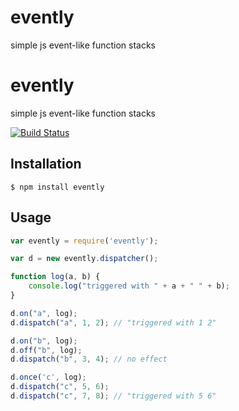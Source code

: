 evently
=======

simple js event-like function stacks


# evently

  simple js event-like function stacks

 [![Build Status](https://secure.travis-ci.org/visionmedia/commander.js.png)](http://travis-ci.org/visionmedia/commander.js)

## Installation

    $ npm install evently

## Usage

```js
var evently = require('evently');

var d = new evently.dispatcher();

function log(a, b) {
    console.log("triggered with " + a + " " + b);
}

d.on("a", log);
d.dispatch("a", 1, 2); // "triggered with 1 2"

d.on("b", log);
d.off("b", log);
d.dispatch("b", 3, 4); // no effect

d.once('c', log);
d.dispatch("c", 5, 6);
d.dispatch("c", 7, 8); // "triggered with 5 6"
```